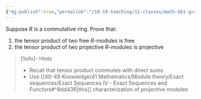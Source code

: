 ```yaml
---
{"dg-publish":true,"permalink":"/10-19-teaching/11-classes/math-561-graduate-algebra/exercises/tensor-product-of-projective-modules-is-projective/","updated":"2024-11-02T15:16:27-07:00"}
---
```


Suppose $R$ is a commutative ring. Prove that:
1. the tensor product of two free $R$-modules is free
2. the tensor product of two projective $R$-modules is projective

> [!info]- Hints
> - Recall that tensor product commutes with direct sums
> - Use [[40-49 Knowledge/41 Mathematics/Module theory/Exact sequences/Exact Sequences IV - Exact Sequences and Functors#^8dd436\|this]] characterization of projective modules